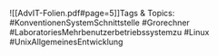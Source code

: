 
![[AdvIT-Folien.pdf#page=5]]Tags & Topics:
   #KonventionenSystemSchnittstelle
   #Grorechner
   #LaboratoriesMehrbenutzerbetriebssystemzu
   #Linux
   #UnixAllgemeinesEntwicklung